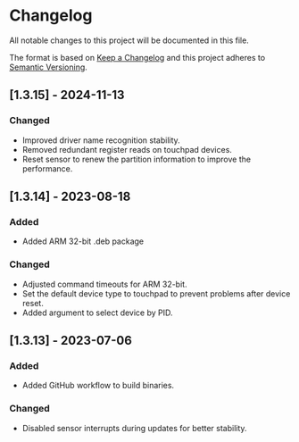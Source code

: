 # Changelog

All notable changes to this project will be documented in this file.

The format is based on [Keep a Changelog](https://keepachangelog.com/zh-TW/1.1.0/) and this project adheres to [Semantic Versioning](https://semver.org/).

## [1.3.15] - 2024-11-13

### Changed
- Improved driver name recognition stability.
- Removed redundant register reads on touchpad devices.
- Reset sensor to renew the partition information to improve the performance.


## [1.3.14] - 2023-08-18

### Added
- Added ARM 32-bit .deb package
### Changed
- Adjusted command timeouts for ARM 32-bit.
- Set the default device type to touchpad to prevent problems after device reset.
- Added argument to select device by PID.


## [1.3.13] - 2023-07-06

### Added
- Added GitHub workflow to build binaries.
### Changed
- Disabled sensor interrupts during updates for better stability.
